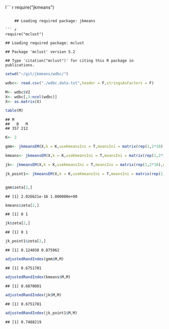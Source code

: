 I``` r
require("jkmeans")
```

    ## Loading required package: jkmeans

``` r
require("mclust")
```

    ## Loading required package: mclust

    ## Package 'mclust' version 5.2

    ## Type 'citation("mclust")' for citing this R package in publications.

``` r
setwd("~/git/jkmeans/wdbc/")

wdbc<- read.csv("./wdbc.data.txt",header = F,stringsAsFactors = F)

M<- wdbc$V2
X<- wdbc[,3:ncol(wdbc)]
X<- as.matrix(X)

table(M)
```

    ## M
    ##   B   M 
    ## 357 212

``` r
K<- 2

gmm<- jkmeansEM(X,k = K,useKmeansIni = T,meansIni = matrix(rep(1,2*10),nrow = 2),sigma2_ini = 1,fixW = F, tau = 1)

kmeans<- jkmeansEM(X,k = K,useKmeansIni = T,meansIni = matrix(rep(1,2*10),nrow = 2),sigma2_ini = 1,fixW = T, tau = 1000)

jk<- jkmeansEM(X,k = K,useKmeansIni = T,meansIni = matrix(rep(1,2*10),nrow = 2),sigma2_ini = 1,fixW = F,   tau = 1000)

jk_point1<- jkmeansEM(X,k = K,useKmeansIni = T,meansIni = matrix(rep(1,2*10),nrow = 2),sigma2_ini = 1,fixW = F,   tau = 0.1)


gmm$zeta[2,]
```

    ## [1] 2.026621e-16 1.000000e+00

``` r
kmeans$zeta[2,]
```

    ## [1] 0 1

``` r
jk$zeta[2,]
```

    ## [1] 0 1

``` r
jk_point1$zeta[2,]
```

    ## [1] 0.124038 0.875962

``` r
adjustedRandIndex(gmm$M,M)
```

    ## [1] 0.6751701

``` r
adjustedRandIndex(kmeans$M,M)
```

    ## [1] 0.6870801

``` r
adjustedRandIndex(jk$M,M)
```

    ## [1] 0.6751701

``` r
adjustedRandIndex(jk_point1$M,M)
```

    ## [1] 0.7488219
